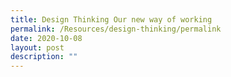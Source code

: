 ```yaml
---
title: Design Thinking Our new way of working
permalink: /Resources/design-thinking/permalink
date: 2020-10-08
layout: post
description: ""
---
```



